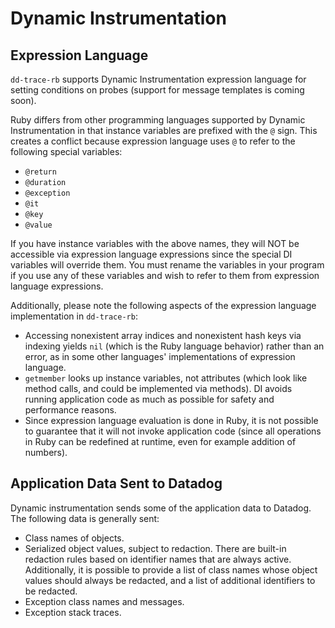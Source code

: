 # Dynamic Instrumentation

## Expression Language

`dd-trace-rb` supports Dynamic Instrumentation expression language for
setting conditions on probes (support for message templates is coming soon).

Ruby differs from other programming languages supported by Dynamic
Instrumentation in that instance variables are prefixed with the `@` sign.
This creates a conflict because expression language uses `@` to refer to
the following special variables:

- `@return`
- `@duration`
- `@exception`
- `@it`
- `@key`
- `@value`

If you have instance variables with the above names, they will NOT be
accessible via expression language expressions since the special DI
variables will override them. You must rename the variables in your program
if you use any of these variables and wish to refer to them from
expression language expressions.

Additionally, please note the following aspects of the expression language
implementation in `dd-trace-rb`:

- Accessing nonexistent array indices and nonexistent hash keys via
indexing yields `nil` (which is the Ruby language behavior)
rather than an error, as in some other languages' implementations of
expression language.
- `getmember` looks up instance variables, not attributes (which look
like method calls, and could be implemented via methods).
DI avoids running application code as much as possible for safety and
performance reasons.
- Since expression language evaluation is done in Ruby, it is not
possible to guarantee that it will not invoke application code
(since all operations in Ruby can be redefined at runtime, even for example
addition of numbers).

## Application Data Sent to Datadog

Dynamic instrumentation sends some of the application data to Datadog.
The following data is generally sent:

- Class names of objects.
- Serialized object values, subject to redaction. There are built-in
redaction rules based on identifier names that are always active.
Additionally, it is possible to provide a list of class names whose
object values should always be redacted, and a list of additional
identifiers to be redacted.
- Exception class names and messages.
- Exception stack traces.
